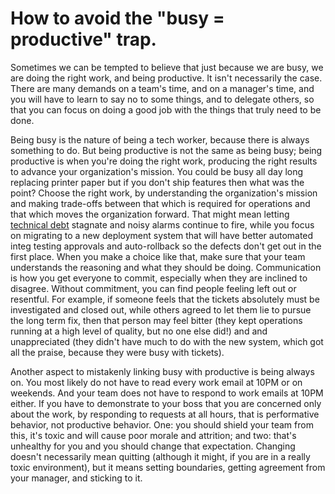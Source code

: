 # How to avoid the "busy = productive" trap.

Sometimes we can be tempted to believe that just because we are busy, we are doing the right work,
and being productive. It isn't necessarily the case. There are many demands on a team's time, and
on a manager's time, and you will have to learn to say no to some things, and to delegate others,
so that you can focus on doing a good job with the things that truly need to be done.

Being busy is the nature of being a tech worker, because there is always something to do.
But being productive is not the same as being busy; being productive is when you're doing the
right work, producing the right results to advance your organization's mission. You could
be busy all day long replacing printer paper but if you don't ship features then what was
the point? Choose the right work, by understanding the organization's mission and making 
trade-offs between that which is required for operations and that which moves the organization
forward. That might mean letting [technical debt](../team/address-technical-debt.md) stagnate 
and noisy alarms continue to fire, while you focus on migrating to a new deployment system that 
will have better automated integ testing approvals and auto-rollback so the defects don't get
out in the first place. When you make a choice like that, make sure that your team 
understands the reasoning and what they should be doing. Communication is how you get
everyone to commit, especially when they are inclined to disagree. Without commitment, you
can find people feeling left out or resentful. For example, if someone feels that
the tickets absolutely must be investigated and closed out, while others agreed to let
them lie to pursue the long term fix, then that person may feel bitter (they kept operations running at a high level
of quality, but no one else did!) and and unappreciated (they didn't have much 
to do with the new system, which got all the praise, because they were busy with tickets).

Another aspect to mistakenly linking busy with productive is being always on. You most likely
do not have to read every work email at 10PM or on weekends. And your team does not have to 
respond to work emails at 10PM either. If you have to demonstrate to your boss that you are 
concerned only about the work, by responding to requests at all hours, that is performative 
behavior, not productive behavior. One: you should shield your team from this, it's toxic and
will cause poor morale and attrition; and two: that's unhealthy for you and you should change 
that expectation. Changing doesn't necessarily mean quitting (although it might, if you are
in a really toxic environment), but it means setting boundaries, getting agreement from your
manager, and sticking to it.

